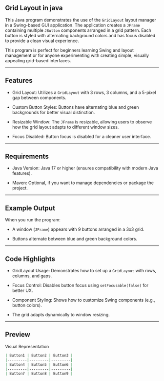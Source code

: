 ## Grid Layout in java

This Java program demonstrates the use of the `GridLayout` layout manager in a Swing-based GUI application. The application creates a `JFrame` containing multiple `JButton` components arranged in a grid pattern. Each button is styled with alternating background colors and has focus disabled to provide a clean visual experience.

This program is perfect for beginners learning Swing and layout management or for anyone experimenting with creating simple, visually appealing grid-based interfaces.

--------------------

## Features

- Grid Layout: Utilizes a `GridLayout` with 3 rows, 3 columns, and a 5-pixel gap between components.

- Custom Button Styles: Buttons have alternating blue and green backgrounds for better visual distinction.

- Resizable Window: The `JFrame` is resizable, allowing users to observe how the grid layout adapts to different window sizes.

- Focus Disabled: Button focus is disabled for a cleaner user interface.

------------------

## Requirements

- Java Version: Java 17 or higher (ensures compatibility with modern Java features).

- Maven: Optional, if you want to manage dependencies or package the project.

---------------

## Example Output

When you run the program:

- A window (`JFrame`) appears with 9 buttons arranged in a 3x3 grid.

- Buttons alternate between blue and green background colors.

-----------------

## Code Highlights

- GridLayout Usage: Demonstrates how to set up a `GridLayout` with rows, columns, and gaps.

- Focus Control: Disables button focus using `setFocusable(false)` for better UX.

- Component Styling: Shows how to customize Swing components (e.g., button colors).

- The grid adapts dynamically to window resizing.

-------------

## Preview

Visual Representation
```bash
| Button1 | Button2 | Button3 |
|---------|---------|---------|
| Button4 | Button5 | Button6 |
|---------|---------|---------|
| Button7 | Button8 | Button9 |
```
